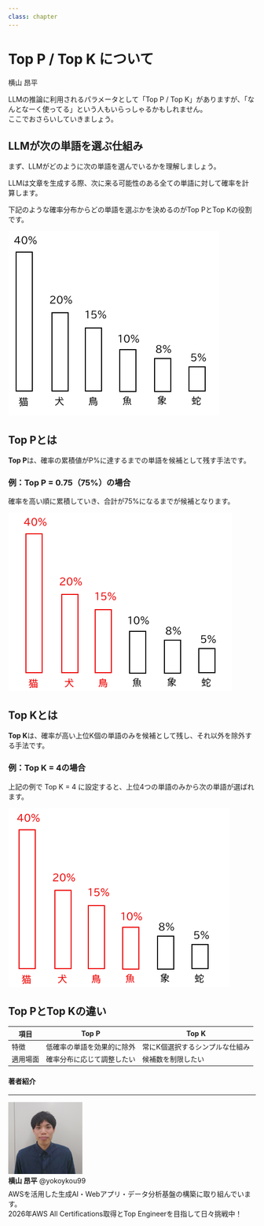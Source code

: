 ```yaml
---
class: chapter
---
```


# Top P / Top K について

<div class="flush-right">
横山 昂平
</div>

LLMの推論に利用されるパラメータとして「Top P / Top K」がありますが、「なんとなーく使ってる」という人もいらっしゃるかもしれません。  
ここでおさらいしていきましょう。  

## LLMが次の単語を選ぶ仕組み

まず、LLMがどのように次の単語を選んでいるかを理解しましょう。

LLMは文章を生成する際、次に来る可能性のある全ての単語に対して確率を計算します。

下記のような確率分布からどの単語を選ぶかを決めるのがTop PとTop Kの役割です。

<img src="images/chap-yokoykou-TopP-TopK/TopP-TopK-initial.png" >

## Top Pとは

**Top P**は、確率の累積値がP%に達するまでの単語を候補として残す手法です。

### 例：Top P = 0.75（75%）の場合

確率を高い順に累積していき、合計が75%になるまでが候補となります。

<img src="images/chap-yokoykou-TopP-TopK/TopP-TopK-pattern-TopP.png" >

## Top Kとは

**Top K**は、確率が高い上位K個の単語のみを候補として残し、それ以外を除外する手法です。

### 例：Top K = 4の場合

上記の例で Top K = 4 に設定すると、上位4つの単語のみから次の単語が選ばれます。

<img src="images/chap-yokoykou-TopP-TopK/TopP-TopK-pattern-TopK.png" >

## Top PとTop Kの違い

| 項目 | Top P | Top K |
|------|-------|-------|
| 特徴 | 低確率の単語を効果的に除外 | 常にK個選択するシンプルな仕組み |
| 適用場面 | 確率分布に応じて調整したい | 候補数を制限したい |

#### 著者紹介
---

<div class="author-profile">
    <img src="images/chap-yokoykou-textosql/yokoykou.jpg" width="30%">
    <div>
        <div>
            <b>横山 昂平</b>
            @yokoykou99
        </div>
    </div>
</div>
<p style="margin-top: 0.5em; margin-bottom: 2em;">
AWSを活用した生成AI・Webアプリ・データ分析基盤の構築に取り組んでいます。<br> 
2026年AWS All Certifications取得とTop Engineerを目指して日々挑戦中！
</p>